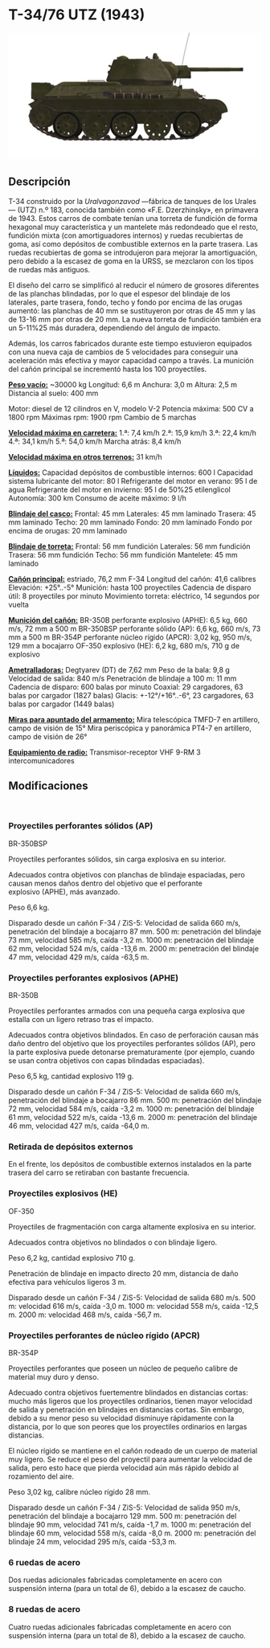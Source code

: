 ﻿# T-34/76 UTZ (1943)

![_t34-76uvz-43](../images/_t34-76uvz-43.png)

## Descripción

T-34 construido por la <i>Uralvagonzavod</i> —fábrica de tanques de los Urales— (UTZ) n.º 183, conocida también como «F.E. Dzerzhinsky», en primavera de 1943. Estos carros de combate tenían una torreta de fundición de forma hexagonal muy característica y un mantelete más redondeado que el resto, fundición mixta (con amortiguadores internos) y ruedas recubiertas de goma, así como depósitos de combustible externos en la parte trasera. Las ruedas recubiertas de goma se introdujeron para mejorar la amortiguación, pero debido a la escasez de goma en la URSS, se mezclaron con los tipos de ruedas más antiguos.

El diseño del carro se simplificó al reducir el número de grosores diferentes de las planchas blindadas, por lo que el espesor del blindaje de los laterales, parte trasera, fondo, techo y fondo por encima de las orugas aumentó: las planchas de 40 mm se sustituyeron por otras de 45 mm y las de 13-16 mm por otras de 20 mm. La nueva torreta de fundición también era un 5-11%25 más duradera, dependiendo del ángulo de impacto.

Además, los carros fabricados durante este tiempo estuvieron equipados con una nueva caja de cambios de 5 velocidades para conseguir una aceleración más efectiva y mayor capacidad campo a través. La munición del cañón principal se incrementó hasta los 100 proyectiles.

<b><u>Peso vacío:</u></b> ~30000 kg
Longitud: 6,6 m
Anchura: 3,0 m
Altura: 2,5 m
Distancia al suelo: 400 mm

Motor: diesel de 12 cilindros en V, modelo V-2
Potencia máxima: 500 CV a 1800 rpm
Máximas rpm: 1900 rpm
Cambio de 5 marchas

<b><u>Velocidad máxima en carretera:</u></b>
1.ª: 7,4 km/h
2.ª: 15,9 km/h
3.ª: 22,4 km/h
4.ª: 34,1 km/h
5.ª: 54,0 km/h
Marcha atrás: 8,4 km/h

<b><u>Velocidad máxima en otros terrenos:</u></b> 31 km/h

<b><u>Líquidos:</u></b>
Capacidad depósitos de combustible internos: 600 l
Capacidad sistema lubricante del motor: 80 l
Refrigerante del motor en verano: 95 l de agua
Refrigerante del motor en invierno: 95 l de 50%25 etilenglicol
Autonomía: 300 km
Consumo de aceite máximo: 9 l/h

<b><u>Blindaje del casco:</u></b>
Frontal: 45 mm
Laterales: 45 mm laminado
Trasera: 45 mm laminado
Techo: 20 mm laminado
Fondo: 20 mm laminado
Fondo por encima de orugas: 20 mm laminado

<b><u>Blindaje de torreta:</u></b>
Frontal: 56 mm fundición
Laterales: 56 mm fundición
Trasera: 56 mm fundición
Techo: 56 mm fundición
Mantelete: 45 mm laminado

<b><u>Cañón principal:</u></b> estriado, 76,2 mm F-34
Longitud del cañón: 41,6 calibres
Elevación: +25°..-5°
Munición: hasta 100 proyectiles
Cadencia de disparo útil: 8 proyectiles por minuto
Movimiento torreta: eléctrico, 14 segundos por vuelta

<b><u>Munición del cañón:</u></b>
BR-350B perforante explosivo (APHE): 6,5 kg, 660 m/s, 72 mm a 500 m
BR-350BSP perforante sólido (AP): 6,6 kg, 660 m/s, 73 mm a 500 m
BR-354P perforante núcleo rígido (APCR): 3,02 kg, 950 m/s, 129 mm a bocajarro
OF-350 explosivo (HE): 6,2 kg, 680 m/s, 710 g de explosivo

<b><u>Ametralladoras:</u></b> Degtyarev (DT) de 7,62 mm
Peso de la bala: 9,8 g
Velocidad de salida: 840 m/s
Penetración de blindaje a 100 m: 11 mm
Cadencia de disparo: 600 balas por minuto
Coaxial: 29 cargadores, 63 balas por cargador (1827 balas)
Glacis: +-12°/+16°..-6°, 23 cargadores, 63 balas por cargador (1449 balas)

<b><u>Miras para apuntado del armamento:</u></b>
Mira telescópica TMFD-7 en artillero, campo de visión de 15°
Mira periscópica y panorámica PT4-7 en artillero, campo de visión de 26°

<b><u>Equipamiento de radio:</u></b>
Transmisor-receptor VHF 9-RM
3 intercomunicadores


## Modificaciones
﻿

### Proyectiles perforantes sólidos (AP)

BR-350BSP

Proyectiles perforantes sólidos, sin carga explosiva en su interior.

Adecuados contra objetivos con planchas de blindaje espaciadas, pero causan menos daños dentro del objetivo que el perforante explosivo (APHE), más avanzado.

Peso 6,6 kg.

Disparado desde un cañón F-34 / ZiS-5:
Velocidad de salida 660 m/s, penetración del blindaje a bocajarro 87 mm.
500 m: penetración del blindaje 73 mm, velocidad 585 m/s, caída -3,2 m.
1000 m: penetración del blindaje 62 mm, velocidad 524 m/s, caída -13,6 m.
2000 m: penetración del blindaje 47 mm, velocidad 429 m/s, caída -63,5 m.﻿

### Proyectiles perforantes explosivos (APHE)

BR-350B

Proyectiles perforantes armados con una pequeña carga explosiva que estalla con un ligero retraso tras el impacto.

Adecuados contra objetivos blindados. En caso de perforación causan más daño dentro del objetivo que los proyectiles perforantes sólidos (AP), pero la parte explosiva puede detonarse prematuramente (por ejemplo, cuando se usan contra objetivos con capas blindadas espaciadas).

Peso 6,5 kg, cantidad explosivo 119 g.

Disparado desde un cañón F-34 / ZiS-5:
Velocidad de salida 660 m/s, penetración del blindaje a bocajarro 86 mm.
500 m: penetración del blindaje 72 mm, velocidad 584 m/s, caída -3,2 m.
1000 m: penetración del blindaje 61 mm, velocidad 522 m/s, caída -13,6 m.
2000 m: penetración del blindaje 46 mm, velocidad 427 m/s, caída -64,0 m.﻿

### Retirada de depósitos externos

En el frente, los depósitos de combustible externos instalados en la parte trasera del carro se retiraban con bastante frecuencia.﻿

### Proyectiles explosivos (HE)

OF-350

Proyectiles de fragmentación con carga altamente explosiva en su interior.

Adecuados contra objetivos no blindados o con blindaje ligero.

Peso 6,2 kg, cantidad explosivo 710 g.

Penetración de blindaje en impacto directo 20 mm, distancia de daño efectiva para vehículos ligeros 3 m.

Disparado desde un cañón F-34 / ZiS-5:
Velocidad de salida 680 m/s.
500 m: velocidad 616 m/s, caída -3,0 m.
1000 m: velocidad 558 m/s, caída -12,5 m.
2000 m: velocidad 468 m/s, caída -56,7 m.﻿

### Proyectiles perforantes de núcleo rígido (APCR)

BR-354P

Proyectiles perforantes que poseen un núcleo de pequeño calibre de material muy duro y denso.

Adecuado contra objetivos fuertementre blindados en distancias cortas: mucho más ligeros que los proyectiles ordinarios, tienen mayor velocidad de salida y penetración en blindajes en distancias cortas. Sin embargo, debido a su menor peso su velocidad disminuye rápidamente con la distancia, por lo que son peores que los proyectiles ordinarios en largas distancias.

El núcleo rígido se mantiene en el cañón rodeado de un cuerpo de material muy ligero. Se reduce el peso del proyectil para aumentar la velocidad de salida, pero esto hace que pierda velocidad aún más rápido debido al rozamiento del aire.

Peso 3,02 kg, calibre núcleo rígido 28 mm.

Disparado desde un cañón F-34 / ZiS-5:
Velocidad de salida 950 m/s, penetración del blindaje a bocajarro 129 mm.
500 m: penetración del blindaje 90 mm, velocidad 741 m/s, caída -1,7 m.
1000 m: penetración del blindaje 60 mm, velocidad 558 m/s, caída -8,0 m.
2000 m: penetración del blindaje 24 mm, velocidad 295 m/s, caída -53,3 m.﻿

### 6 ruedas de acero

Dos ruedas adicionales fabricadas completamente en acero con suspensión interna (para un total de 6), debido a la escasez de caucho.﻿

### 8 ruedas de acero

Cuatro ruedas adicionales fabricadas completamente en acero con suspensión interna (para un total de 8), debido a la escasez de caucho.
